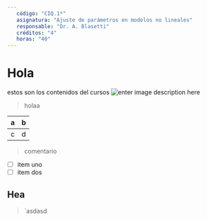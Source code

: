 ```yaml
---
   código: "CIQ.1*"
   asignatura: "Ajuste de parámetros en modelos no lineales"
   responsable: "Dr. A. Blasetti"
   créditos: "4"
   horas: "40"
---
```

# Hola
estos son los contenidos del cursos
![enter image description here](https://i1.wp.com/diariocronica.com.ar/wp-content/uploads/2018/11/borrador-autom%C3%A1tico-133.jpg?fit=1200,800&ssl=1)

> holaa

| a | b |
|---|---|
| c | d |

> comentario

 - [ ] item uno 
 - [ ] item dos
## Hea

> `asdasd

<!--stackedit_data:
eyJoaXN0b3J5IjpbMTc0MTA2NTk4LDExMzE2Njk5ODgsMjA4OD
Q3ODY3LDU2NDUxMTcyMywyNTc5NDc0OTksLTE4NTcyMjY3NSwt
ODQ4ODQ3MjgsMTg3MDAwMzk4LDE2MzQzNTA0NTIsNjU1NTE2Mj
YxXX0=
-->
